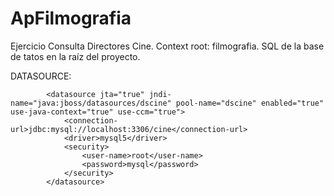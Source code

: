 # ApFilmografia
Ejercicio Consulta Directores Cine.
Context root: filmografia.
SQL de la base de tatos en la raíz del proyecto.

DATASOURCE:

            <datasource jta="true" jndi-name="java:jboss/datasources/dscine" pool-name="dscine" enabled="true" use-java-context="true" use-ccm="true">
                <connection-url>jdbc:mysql://localhost:3306/cine</connection-url>
                <driver>mysql5</driver>
                <security>
                    <user-name>root</user-name>
                    <password>mysql</password>
                </security>
            </datasource>

